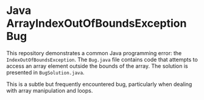 # Java ArrayIndexOutOfBoundsException Bug

This repository demonstrates a common Java programming error: the `IndexOutOfBoundsException`.  The `Bug.java` file contains code that attempts to access an array element outside the bounds of the array. The solution is presented in `BugSolution.java`.

This is a subtle but frequently encountered bug, particularly when dealing with array manipulation and loops.